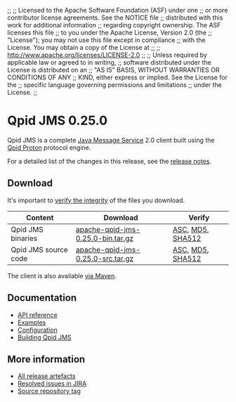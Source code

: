 ;;
;; Licensed to the Apache Software Foundation (ASF) under one
;; or more contributor license agreements.  See the NOTICE file
;; distributed with this work for additional information
;; regarding copyright ownership.  The ASF licenses this file
;; to you under the Apache License, Version 2.0 (the
;; "License"); you may not use this file except in compliance
;; with the License.  You may obtain a copy of the License at
;;
;;   http://www.apache.org/licenses/LICENSE-2.0
;;
;; Unless required by applicable law or agreed to in writing,
;; software distributed under the License is distributed on an
;; "AS IS" BASIS, WITHOUT WARRANTIES OR CONDITIONS OF ANY
;; KIND, either express or implied.  See the License for the
;; specific language governing permissions and limitations
;; under the License.
;;

# Qpid JMS 0.25.0

Qpid JMS is a complete [Java Message Service][jms] 2.0 client built
using the [Qpid Proton]({{site_url}}/proton/index.html) protocol engine.

For a detailed list of the changes in this release, see the [release
notes](release-notes.html).

[jms]: http://en.wikipedia.org/wiki/Java_Message_Service

## Download

It's important to [verify the
integrity]({{site_url}}/download.html#verify-what-you-download) of the
files you download.

| Content | Download | Verify |
|---------|----------|--------|
| Qpid JMS binaries | [apache-qpid-jms-0.25.0-bin.tar.gz](http://archive.apache.org/dist/qpid/jms/0.25.0/apache-qpid-jms-0.25.0-bin.tar.gz) | [ASC](https://archive.apache.org/dist/qpid/jms/0.25.0/apache-qpid-jms-0.25.0-bin.tar.gz.asc), [MD5](https://archive.apache.org/dist/qpid/jms/0.25.0/apache-qpid-jms-0.25.0-bin.tar.gz.md5), [SHA512](https://archive.apache.org/dist/qpid/jms/0.25.0/apache-qpid-jms-0.25.0-bin.tar.gz.sha512) |
| Qpid JMS source code | [apache-qpid-jms-0.25.0-src.tar.gz](http://archive.apache.org/dist/qpid/jms/0.25.0/apache-qpid-jms-0.25.0-src.tar.gz) | [ASC](https://archive.apache.org/dist/qpid/jms/0.25.0/apache-qpid-jms-0.25.0-src.tar.gz.asc), [MD5](https://archive.apache.org/dist/qpid/jms/0.25.0/apache-qpid-jms-0.25.0-src.tar.gz.md5), [SHA512](https://archive.apache.org/dist/qpid/jms/0.25.0/apache-qpid-jms-0.25.0-src.tar.gz.sha512) |

The client is also available [via Maven]({{site_url}}/maven.html).

## Documentation


<div class="two-column" markdown="1">

 - [API reference](http://docs.oracle.com/javaee/7/api/javax/jms/package-summary.html)
 - [Examples](https://github.com/apache/qpid-jms/tree/0.25.0/qpid-jms-examples)
 - [Configuration](docs/index.html)
 - [Building Qpid JMS](building.html)

</div>


## More information

 - [All release artefacts](http://archive.apache.org/dist/qpid/jms/0.25.0)
 - [Resolved issues in JIRA](https://issues.apache.org/jira/issues/?jql=project+%3D+QPIDJMS+AND+fixVersion+%3D+%270.25.0%27+AND+resolution+%3D+%27fixed%27+ORDER+BY+priority+DESC)
 - [Source repository tag](https://git-wip-us.apache.org/repos/asf/qpid-jms.git/tree/refs/tags/0.25.0)

<script type="text/javascript">
  _deferredFunctions.push(function() {
      if ("0.25.0" === "{{current_jms_release}}") {
          _modifyCurrentReleaseLinks();
      }
  });
</script>